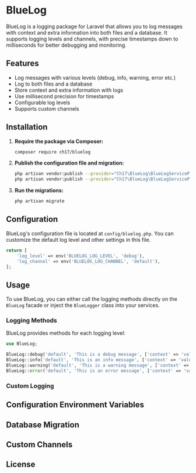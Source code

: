 # BlueLog

BlueLog is a logging package for Laravel that allows you to log messages with context and extra information into both files and a database. It supports logging levels and channels, with precise timestamps down to milliseconds for better debugging and monitoring.

## Features

- Log messages with various levels (debug, info, warning, error etc.)
- Log to both files and a database
- Store context and extra information with logs
- Use millisecond precision for timestamps
- Configurable log levels
- Supports custom channels

## Installation

1. **Require the package via Composer:**

   ```bash
   composer require ch17/bluelog
   ```

2. **Publish the configuration file and migration:**

   ```bash
   php artisan vendor:publish --provider="Ch17\BlueLog\BlueLogServiceProvider" --tag="config"
   php artisan vendor:publish --provider="Ch17\BlueLog\BlueLogServiceProvider" --tag="migrations"
   ```

3. **Run the migrations:**

   ```bash
   php artisan migrate
   ```

## Configuration

BlueLog's configuration file is located at `config/bluelog.php`. You can customize the default log level and other settings in this file.

```php
return [
    'log_level' => env('BLUELOG_LOG_LEVEL', 'debug'),
    'log_channel' => env('BLUELOG_LOG_CHANNEL', 'default'),
];
```

## Usage

To use BlueLog, you can either call the logging methods directly on the `BlueLog` facade or inject the `BlueLogger` class into your services.

### Logging Methods

BlueLog provides methods for each logging level:

```php
use BlueLog;

BlueLog::debug('default', 'This is a debug message', ['context' => 'value'], ['extra' => 'value']);
BlueLog::info('default', 'This is an info message', ['context' => 'value'], ['extra' => 'value']);
BlueLog::warning('default', 'This is a warning message', ['context' => 'value'], ['extra' => 'value']);
BlueLog::error('default', 'This is an error message', ['context' => 'value'], ['extra' => 'value']);
```

### Custom Logging

## Configuration Environment Variables

## Database Migration

## Custom Channels

## License
